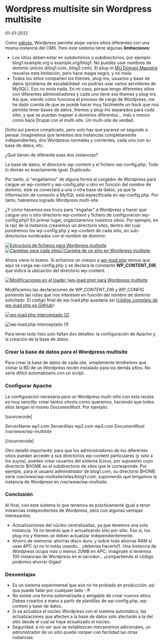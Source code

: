 Wordpress multisite sin Wordpress multisite
===========================================

_01-01-2013_

Como [sabrás](http://www.usaelputogoogle.com/claudio.php?q=wordpress+multisite "Buscar información sobre Wordpress Multisite"), Wordpress permite alojar varios sitios diferentes con una misma instancia del CMS. Pero este sistema tiene algunas **limitaciones**:

*   Los sitios deben estar en subdominios o subdirectorios, por ejemplo blog1.example.org o example.org/blog1. No puedes usar nombres de dominio únicos (blog1.com, blog2.com). El plug-in [MU Domain Mapping](http://wordpress.org/extend/plugins/wordpress-mu-domain-mapping/) resuelve esta limitación, pero hace magia negra, y no mola.
*   Todos los sitios comparten los themes, plug-ins, usuarios y base de datos (problema de escalabilidad: no podrías usar varios servidores de MySQL). Eso no mola nada. En mi caso, porque tengo diferentes sitios con diferentes administradores y cada uno tiene sus themes y plug-ins.
Así que, viendo cómo funciona el proceso de carga de Wordpress, me he dado cuenta de que se puede hacer muy fácilmente un _hack_ que nos permita tener bases de datos, themes y plug-ins separados para cada sitio, y que se puedan mapear a dominios diferentes... más o menos como hace Drupal con el multi-site. Un multi-site de verdad.

Dicho así parece complicado, pero solo hay que pararse un segundo a pensar. Imaginemos que tenemos dos instancias completamente independientes, dos Wordpress normales y corrientes, cada uno con su base de datos, etc.

¿Qué tienen de diferente esas dos instancias?

La base de datos, el directorio wp-content y el fichero wp-config.php. Todo lo demás es exactamente igual. Duplicado.

Por tanto, si "engañamos" de alguna forma al cargador de Wordpress para cargue un wp-content y wp-config.php u otro en función del nombre de dominio, este se conectará a una u otra base de datos, ya que la información de conexión a MySQL está especificada en wp-config.php. Por tanto, habremos logrado Wordpress multi-site.

¿Y cómo hacemos ese truco para "engañar" a Wordpress y hacer que cargue uno u otro directorio wp-content y fichero de configuración wp-config.php? En primer lugar, organizaremos nuestros sitios. Por ejemplo, en la raíz de la instancia crearemos un directorio sites, dentro del cual pondremos los wp-config.php y wp-content de cada sitio, en sub-directorios nombrados con el nombre de dominio:

[![Estructura de ficheros para Wordpress multisite](http://israelviana.es/wp-content/uploads/2012/11/wp-interceptor-fs1.png "wp-interceptor-fs1")](http://israelviana.es/wp-content/uploads/2012/11/wp-interceptor-fs1.png)[![Carpetas para cada sitio](http://israelviana.es/wp-content/uploads/2012/11/wp-interceptor-fs2.png "wp-interceptor-fs2")](http://israelviana.es/wp-content/uploads/2012/11/wp-interceptor-fs2.png)[![Carpeta de un sitio en Wordpress multisite](http://israelviana.es/wp-content/uploads/2012/11/wp-interceptor-fs3.png "wp-interceptor-fs3")](http://israelviana.es/wp-content/uploads/2012/11/wp-interceptor-fs3.png)

Ahora viene lo bueno. Si echamos un vistazo a [wp-load.php](http://core.svn.wordpress.org/trunk/wp-load.php) vemos que aquí se carga wp-config.php y se declara la constante **WP_CONTENT_DIR**, que indica la ubicación del directorio wp-content.

[![Modificaciones en el loader (wp-load.php) para Wordpress multisite](http://israelviana.es/wp-content/uploads/2013/11/Captura-de-pantalla-de-2012-12-31-164354.png)](http://israelviana.es/wp-content/uploads/2013/11/Captura-de-pantalla-de-2012-12-31-164354.png)

Modificamos las declaraciones de WP_CONTENT_DIR y WP_CONFIG poniendo las rutas que nos interesen en función del nombre de dominio solicitado. El código final de wp-load.php quedaría así ([código completo de wp-load.php en GitHub](https://github.com/isra00/wordpress-multisite/blob/master/wp-load.php)):

[![wp-load.php interceptado (2)](http://israelviana.es/wp-content/uploads/2013/11/Captura-de-pantalla-de-2012-12-31-165233.png)](http://israelviana.es/wp-content/uploads/2013/11/Captura-de-pantalla-de-2012-12-31-165233.png)

![wp-load.php interceptado (1)](http://israelviana.es/wp-content/uploads/2013/11/Captura-de-pantalla-de-2012-12-31-165251.png)

Para tener todo listo solo faltan dos detalles: la configuración de Apache y la creación de la base de datos.

### Crear la base de datos para el Wordpress multisite

Para crear la base de datos de cada site, simplemente tendremos que clonar la BD de un Wordpress recién instalado para los demás sitios. No sería difícil automatizarlo con un script.

### Configurar Apache

La configuración necesaria para un Wordpress multi-sitio con esta receta es muy sencilla: crear tantos _vhosts_ como queramos, haciendo que todos ellos tengan el mismo DocumentRoot. Por ejemplo:

[sourcecode]

ServerName wp1.com
ServerAlias  wp2.com wp3.com
DocumentRoot /var/www/wp-multisite

[/sourcecode]

Otro detalle importante: para que los administradores de los diferentes sitios puedan acceder a sus directorios wp-content particulares (y solo a los suyos), puedes crear usuarios del sistema (Linux, por supuesto) cuyo directorio $HOME es el subdirectorio de sites que le corresponde. Por ejemplo, para el usuario administrador de blog1.com, su directorio $HOME sería /var/www/wp-multisite/sites/blog1.com, suponiendo que tengamos la instancia de Wordpress en /var/www/wp-multisite.

### Conclusión

Al final, con este sistema lo que tenemos es prácticamente igual a tener instancias independientes de Wordpress, pero con algunas ventajas interesantes:

*   Actualizaciones del núcleo centralizadas, ya que tenemos una sola instancia. Ya no tendrás que ir actualizando sitio por sitio. Eso sí, los plug-ins y themes se deben actualizar independientemente.
*   Ahorro de memoria: ahorras disco duro, y sobre todo ahorras RAM si usas APC (si no lo estás usando... ¡deberías hacerlo!). Una instancia de Wordpress ocupa más o menos 20MB en APC; imagínate si tenemos 100 instancias de Wordpress en el servidor... ¡compartiendo el código podemos ahorrar Gigas!

### Desventajas

*   Es un sistema experimental que aún no he probado en producción, así que puede fallar por cualquier lado :-P
*   No existe una forma automatizada y amigable de crear nuevos sitios. Debes crearlos a mano a partir de plantillas de wp-config.php, wp-content y base de datos.
*   Si se actualiza el núcleo Wordpress con el sistema automático, las actualizaciones que afecten a la base de datos solo afectarán a la del sitio desde el cual se haya actualizado el núcleo.
*   Seguridad: a no ser que se establezcan mecanismos adicionales, un administrador de un sitio puede romper con facilidad las otras instancias.